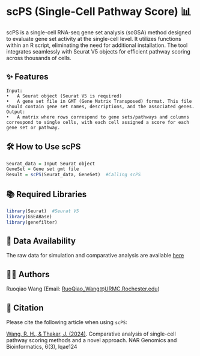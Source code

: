 # scPS (Single-Cell Pathway Score) 📊

scPS is a single-cell RNA-seq gene set analysis (scGSA) method designed to evaluate gene set activity at the single-cell level. It utilizes functions within an R script, eliminating the need for additional installation. The tool integrates seamlessly with Seurat V5 objects for efficient pathway scoring across thousands of cells.

## ✨ Features
	Input:
	•	A Seurat object (Seurat V5 is required)
	•	A gene set file in GMT (Gene Matrix Transposed) format. This file should contain gene set names, descriptions, and the associated genes.
	Output:
	•	A matrix where rows correspond to gene sets/pathways and columns correspond to single cells, with each cell assigned a score for each gene set or pathway.

## 🛠️ How to Use scPS
```R
Seurat_data = Input Seurat object  
GeneSet = Gene set gmt file  
Result = scPS(Seurat_data, GeneSet)  #Calling scPS  
```

## 📚 Required Libraries
```R
library(Seurat)  #Seurat V5
library(GSEABase)
library(genefilter)
```

## 🔗 Data Availability

The raw data for simulation and comparative analysis are available [here](https://drive.google.com/drive/folders/1Gvp4ydnJbHZEDIxLjyt0xrQcbMziwDBF?usp=drive_link)

## 👩‍🔬 Authors

Ruoqiao Wang (Email: RuoQiao_Wang@URMC.Rochester.edu)

## 📄 Citation

Please cite the following article when using `scPS`:

[Wang, R. H., & Thakar, J. (2024)](https://academic.oup.com/nargab/article/6/3/lqae124/7770961). Comparative analysis of single-cell pathway scoring methods and a novel approach. NAR Genomics and Bioinformatics, 6(3), lqae124


